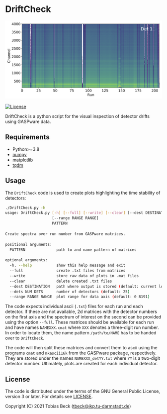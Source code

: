 # DriftCheck

![Exemplary visualization](media/det1.png)

[![License](https://img.shields.io/badge/License-GPL%20v3+-blue.svg)](LICENSE)

DriftCheck is a python script for the visual inspection of detector drifts using GASPware data.

## Requirements

* Python>=3.8
* [numpy](https://numpy.org/)
* [matplotlib](https://matplotlib.org/)
* [tqdm](https://tqdm.github.io/)

## Usage

The `DriftCheck` code is used to create plots highlighting the time stability of detectors:

```bash
./DriftCheck.py -h
usage: DriftCheck.py [-h] [--full] [--write] [--clear] [--dest DESTINATION] [--dets NUM DETS]
                     [--range RANGE RANGE]
                     PATTERN

Create spectra over run number from GASPware matrices.

positional arguments:
  PATTERN              path to and name pattern of matrices

optional arguments:
  -h, --help           show this help message and exit
  --full               create .txt files from matrices
  --write              store raw data of plots in .mat files
  --clear              delete created .txt files
  --dest DESTINATION   path where output is stored (default: current location)
  --dets NUM DETS      number of detectors (default: 25)
  --range RANGE RANGE  plot range for data axis (default: 0 8191)
```

The code expects individual ascii (`.txt`) files for each run and each detector.
If these are not available, 2d matrices with the detector numbers on the first axis 
and the spectrum of interest on the second can be provided using the option `--full`.
These matrices should be available for each run and have names `NAMEXXX.cmat`
where `XXX` denotes a three-digit run number.
In order to locate them, the name pattern `/path/to/NAME` 
has to be handed over to `DriftCheck`.

The code will then split these matrices and convert them to ascii 
using the programs `cmat` and `mkascii16k` from the GASPware package, respectively.
They are stored under the names `NAMEXXX_detYY.txt` 
where `YY` is a two-digit detector number.
Ultimately, plots are created for each individual detector.

## License

The code is distributed under the 
terms of the GNU General Public License, version 3 or later.
For details see [LICENSE](LICENSE).

Copyright (C) 2021 Tobias Beck (tbeck@ikp.tu-darmstadt.de)


